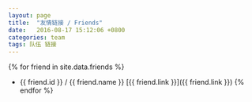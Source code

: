 ```yaml
---
layout: page
title:  "友情链接 / Friends"
date:   2016-08-17 15:12:06 +0800
categories: team
tags: 队伍 链接
---
```


{% for friend in site.data.friends %}
* {{ friend.id }} / {{ friend.name }} [{{ friend.link }}]({{ friend.link }})
{% endfor %}
